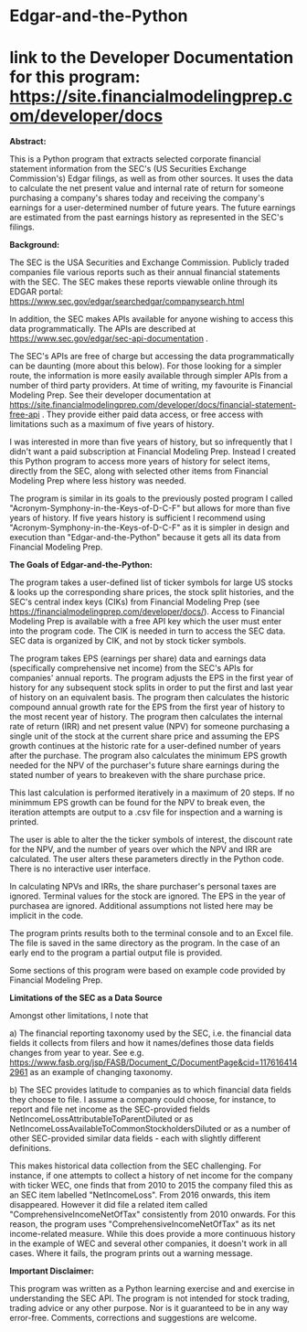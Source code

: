 # Edgar-and-the-Python

 # link to the Developer Documentation for this program: https://site.financialmodelingprep.com/developer/docs
**Abstract:**

This is a Python program that extracts selected corporate financial statement information from the SEC's (US Securities Exchange Commission's) Edgar filings, as well as from other sources. It uses the data to calculate the net present value and internal rate of return for someone purchasing a company's shares today and receiving the company's earnings for a user-determined number of future years. The future earnings are estimated from the past earnings history as represented in the SEC's filings.

**Background:**

The SEC is the USA Securities and Exchange Commission. Publicly traded companies file various reports such as their annual financial statements with the SEC. The SEC makes these reports viewable online through its EDGAR portal: https://www.sec.gov/edgar/searchedgar/companysearch.html

In addition, the SEC makes APIs available for anyone wishing to access this data programmatically. The APIs are described at https://www.sec.gov/edgar/sec-api-documentation .

The SEC's APIs are free of charge but accessing the data programmatically can be daunting (more about this below). For those looking for a simpler route, the information is more easily available through simpler APIs from a number of third party providers. At time of writing, my favourite is Financial Modeling Prep. See their developer documentation at https://site.financialmodelingprep.com/developer/docs/financial-statement-free-api . They provide either paid data access, or free access with limitations such as a maximum of five years of history.

I was interested in more than five years of history, but so infrequently that I didn't want a paid subscription at Financial Modeling Prep. Instead I created this Python program to access more years of history for select items, directly from the SEC, along with selected other items from Financial Modeling Prep where less history was needed.

The program is similar in its goals to the previously posted program I called "Acronym-Symphony-in-the-Keys-of-D-C-F" but allows for more than five years of history. If five years history is sufficient I recommend using "Acronym-Symphony-in-the-Keys-of-D-C-F" as it is simpler in design and execution than "Edgar-and-the-Python" because it gets all its data from Financial Modeling Prep.

**The Goals of Edgar-and-the-Python:**

The program takes a user-defined list of ticker symbols for large US stocks & looks up the corresponding share prices, the stock split histories, and the SEC's  central index keys (CIKs) from Financial Modeling Prep (see https://financialmodelingprep.com/developer/docs/). Access to Financial Modeling Prep is available with a free API key which the user must enter into the program code. The CIK is needed in turn to access the SEC data. SEC data is organized by CIK, and not by stock ticker symbols.

The program takes EPS (earnings per share) data and earnings data (specifically comprehensive net income) from the SEC's APIs for companies' annual reports. The program adjusts the EPS in the first year of history for any subsequent stock splits in order to put the first and last year of history on an equivalent basis. The program then calculates the historic compound annual growth rate for the EPS from the first year of history to the most recent year of history. The program then calculates the internal rate of return (IRR) and net present value (NPV) for someone purchasing a single unit of the stock at the current share price and assuming the EPS growth continues at the historic rate for a user-defined number of years after the purchase. The program also calculates the minimum EPS growth needed for the NPV of the purchaser's future share earnings during the stated number of years to breakeven with the share purchase price.

This last calculation is performed iteratively in a maximum of 20 steps. If no minimmum EPS growth can be found for the NPV to break even, the iteration attempts are output to a .csv file for inspection and a warning is printed.

The user is able to alter the the ticker symbols of interest, the discount rate for the NPV, and the number of years over which the NPV and IRR are calculated. The user alters these parameters directly in the Python code. There is no interactive user interface.

In calculating NPVs and IRRs, the share purchaser's personal taxes are ignored. Terminal values for the stock are ignored. The EPS in the year of purchasea are ignored. Additional assumptions not listed here may be implicit in the code.

The program prints results both to the terminal console and to an Excel file. The file is saved in the same directory as the program. In the case of an early end to the program a partial output file is provided.

Some sections of this program were based on example code provided by Financial Modeling Prep.

**Limitations of the SEC as a Data Source**

Amongst other limitations, I note that

a) The financial reporting taxonomy used by the SEC, i.e. the financial data fields it collects from filers and how it names/defines those data fields changes from year to year. See e.g. https://www.fasb.org/jsp/FASB/Document_C/DocumentPage&cid=1176164142961 as an example of changing taxonomy.

b) The SEC provides latitude to companies as to which financial data fields they choose to file. I assume a company could choose, for instance, to report and file net income as the SEC-provided fields NetIncomeLossAttributableToParentDiluted or as NetIncomeLossAvailableToCommonStockholdersDiluted or as a number of other SEC-provided similar data fields - each with slightly different definitions.

This makes historical data collection from the SEC challenging. For instance, if one attempts to collect a history of net income for the company with ticker WEC, one finds that from 2010 to 2015 the company filed this as an SEC item labelled "NetIncomeLoss". From 2016 onwards, this item disappeared. However it did file a related item called  "ComprehensiveIncomeNetOfTax" consistently from 2010 onwards. For this reason, the program uses "ComprehensiveIncomeNetOfTax" as its net income-related measure. While this does provide a more continuous history in the example of WEC and several other companies, it doesn't work in all cases. Where it fails, the program prints out a warning message.

**Important Disclaimer:**

This program was written as a Python learning exercise and and exercise in understanding the SEC API. The program is not intended for stock trading, trading advice or any other purpose. Nor is it guaranteed to be in any way error-free. Comments, corrections and suggestions are welcome.

